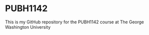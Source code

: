 # PUBH1142
This is my GitHub repository for the PUBH1142 course at The George Washington University
